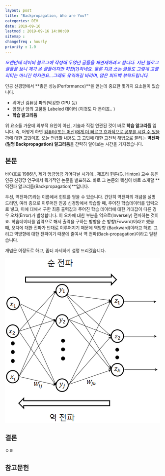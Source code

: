 ```yaml
---
layout: post
title: "Backpropagation, Who are You?"
categories: DEV
date: 2019-09-16
lastmod : 2019-09-16 14:00:00
sitemap :
changefreq : hourly
priority : 1.0
---
```




<span style="font-size:11pt;color:blue">*오랜만에 네이버 블로그에 작성해 두었던 글들을 재연재하려고 합니다. 지난 블로그 글들을 보니 제가 쓴 글들이지만 허접(?)하네요. 물론 지금 쓰는 글들도 그렇게 고퀄리티는 아니긴 하지만요...그래도 유익하길 바라며, 많은 피드백 부탁드립니다.*</span>



 인공 신경망에서 **좋은 성능(Performance)**을 얻는데 중요한 몇가지 요소들이 있습니다. 

* 뛰어난 컴퓨팅 파워(막강한 GPU 등)
* 엄청난 양의 고품질 Labeled 데이터 (이것도 다 돈이죠.. )
* **학습 알고리듬**

위 요소들 가운데 외부적 요인이 아닌, 기술과 직접 연관된 것이 바로 **학습 알고리듬** 입니다. 즉, 어떻게 하면 <u>컴퓨터(또는 머신)에게 더 빠르고 효과적으로 공부를 시킬 수 있을까</u>에 대한 고민이죠. 오늘 언급할 내용도 그 고민에 대한 고전적 해법으로 불리는 **역전파(일명 Backpropagation) 알고리듬**을 간략히 알아보는 시간을 가지겠습니다. 



## 본문

 바야흐로 1986년, 제가 엉금엉금 기어다닐 시기에.. 제프리 힌튼(G. Hinton) 교수 등은 인공 신경망 연구에서 획기적인 논문을 발표하죠. 바로 그 논문의 핵심이 바로 소개할 **역전파 알고리듬(Backpropagation)**입니다. 



 우선, 역전파(?)라는 이름에서 힌트를 얻을 수 있습니다. 간단히 역전파의 개념을 설명 드리면, 여러 층으로 이루어진 인공 신경망에서 학습할 때, 주어진 학습데이터를 입력으로 넣고, 이에 대해서 구한 최종 출력값과 주어진 학습 데이터에 대한 기대값이 다른 경우 오차(Error)가 발생합니다. 이 오차에 대한 부분을 역으로(Inversely) 전파하는 것이죠. 학습데이터를 입력으로 해서 출력을 구하는 방향을 순 방향(Foward)이라고 했을 때, 오차에 대한 전파가 반대로 이루어지기 때문에 역방향 (Backward)이라고 하죠. 그리고 역방향에 대한 전파이기 때문에 줄여서 역 전파(Back-propagation)이라고 일컫습니다. 



개념은 이정도로 하고, 좀더 자세하게 설명 드리겠습니다. 



![img1](/assets/img/backpropagation1.png)







## 결론

ㅇㄹ






## 참고문헌

[1]:https://bcho.tistory.com/1182 "조대협의 블로그"
[2]: https://developers.google.com/protocol-buffers/docs/pythontutorial?hl=ko "Protocol Buffers Basic for Python"